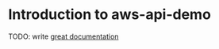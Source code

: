 # Introduction to aws-api-demo

TODO: write [great documentation](http://jacobian.org/writing/what-to-write/)
